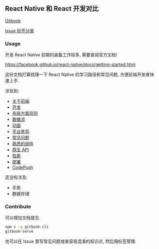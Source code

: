 
React Native 和 React 开发对比
----

[Gitbook](https://jiyinyiyong.gitbooks.io/react-native-reference/content/)

[Issue 标签分类](https://github.com/ElemeFE/react-native-reference/labels)

### Usage

开发 React Native 前期的装备工作较多, 需要查阅官方文档!

https://facebook.github.io/react-native/docs/getting-started.html

这份文档打算梳理一下 React Native 的学习路径和常见问题, 方便前端开发者快速上手.

涉及到:

* [关于前端](abstract.md)
* [开发](development.md)
* [布局方案异同](layout.md)
* [数据流](data-flow.md)
* [动画](animations.md)
* [平台差异](platform.md)
* [常见问题](traps.md)
* [熟悉的组件](explored-components.md)
* [原生 API](native.md)
* [性能](performance.md)
* [部署](deployment.md)
* [CodePush](code-push.md)

还没有涉及:

* 手势
* 数据存储

### Contribute

可以增加文档提交.

```bash
npm i -g gitbook-cli
gitbook-serve
```

也可以在 Issue 里写常见问题或者容易混淆的知识点, 然后用标签管理.
